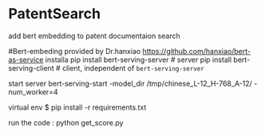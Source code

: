 # PatentSearch
add bert embedding to patent documentaion search


#Bert-embeding provided by Dr.hanxiao   https://github.com/hanxiao/bert-as-service 
installa
pip install bert-serving-server  # server
pip install bert-serving-client  # client, independent of `bert-serving-server`

start server
bert-serving-start -model_dir /tmp/chinese_L-12_H-768_A-12/ -num_worker=4 

virtual env
$ pip install -r requirements.txt

run the code :
python get_score.py


